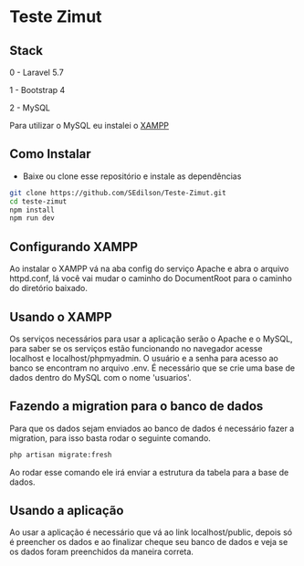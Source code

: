 # Teste Zimut

## Stack

0 - Laravel 5.7
>
1 - Bootstrap 4
>
2 - MySQL

Para utilizar o MySQL eu instalei o [XAMPP](https://www.apachefriends.org/pt_br/index.html)

## Como Instalar

* Baixe ou clone esse repositório e instale as dependências

```sh
git clone https://github.com/SEdilson/Teste-Zimut.git
cd teste-zimut
npm install
npm run dev
``` 

## Configurando XAMPP

Ao instalar o XAMPP vá na aba config do serviço Apache e abra o arquivo httpd.conf, lá você vai mudar o caminho do DocumentRoot para o caminho do diretório baixado.

## Usando o XAMPP

Os serviços necessários para usar a aplicação serão o Apache e o MySQL, para saber se os serviços estão funcionando no navegador acesse localhost e localhost/phpmyadmin. O usuário e a senha para acesso ao banco se encontram no arquivo .env. É necessário que se crie uma base de dados dentro do MySQL com o nome 'usuarios'.

## Fazendo a migration para o banco de dados

Para que os dados sejam enviados ao banco de dados é necessário fazer a migration, para isso basta rodar o seguinte comando.

```sh
php artisan migrate:fresh
```
Ao rodar esse comando ele irá enviar a estrutura da tabela para a base de dados.

## Usando a aplicação

Ao usar a aplicação é necessário que vá ao link localhost/public, depois só é preencher os dados e ao finalizar cheque seu banco de dados e veja se os dados foram preenchidos da maneira correta.
